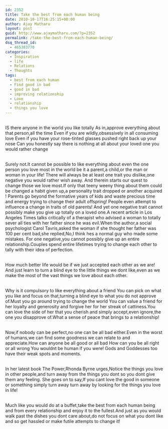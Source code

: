 ```yaml
---
id: 2352
title: Take the best from each human being
date: 2010-10-17T16:25:15+00:00
author: Ajay Matharu
layout: post
guid: http://www.ajaymatharu.com/?p=2352
permalink: /take-the-best-from-each-human-being/
dsq_thread_id:
  - 465383770
categories:
  - Inspiration
  - life
  - Relations
  - Thoughts
tags:
  - best from each human
  - Find good in bad
  - good in bad
  - improving relationship
  - Love
  - relationship
  - things you love
---
```

<font><font class="pda"><br /> IS there anyone in the world you like totally As in,approve everything about that person,all the time Even if you are wildly,obsessively in all consuming love Even if you have your rose-tinted glasses pushed right back up your nose Can you honestly say there is nothing at all about your loved one you would rather change </font></font>

<font><font class="pda"><br /> Surely not.It cannot be possible to like everything about even the one person you love most in the world be it a parent,a child,or the man or woman in your life! There will always be at least one trait you dislike,one negative you would rather wish away. And therein starts our quest to change those we love most.If only that teeny weeny thing about them could be changed a habit given up,a personality trait dropped or another acquired ! Parents go beyond the formative years of kids and waste precious time and energy trying to change their adult offspring! People even attempt to influence a change in traits of old parents! And yet one negative trait cannot possibly make you give up totally on a loved one.A recent article in Los Angeles Times talks critically of a therapist who advised a woman to totally sever all ties with her father since he was evil.When the author,a social psychologist Carol Tavris,asked the woman if she thought her father was 100 per cent bad,she replied,No,I think hes a normal guy who made some mistakes. For one negative,you cannot possibly give up an entire relationship.Couples spend entire lifetimes trying to change each other to tally with their idea of perfection.</font></font>

<font><font class="pda"><br /> How much better life would be if we just accepted each other as we are! And just learn to turn a blind eye to the little things we dont like,even as we make the most of the vast things we love about each other.</font></font>

<font><font class="pda"><br /> Why is it compulsory to like everything about a friend You can pick on what you like and focus on that,turning a blind eye to what you do not approve of.Must you go around trying to change the world You can value a friend for her loyalty and generosity and forgive her for her streak of cattiness.You can love the side of her that you cherish and simply accept,even ignore,the one you disapprove of.What a sense of peace that brings to a relationship! </font></font>

<font><font class="pda"><br /> Now,if nobody can be perfect,no one can be all bad either.Even in the worst of humans,we can find some goodness we can relate to and appreciate.How can anyone be all good or all bad How can you be all right or all wrong You wouldnt be human if you were! Gods and Goddesses too have their weak spots and moments.</font></font>

<font><font class="pda"><br /> In her latest book The Power,Rhonda Byrne urges,Notice the things you love in other people,and turn away from the things you dont so you dont give them any feeling. She goes on to say,If you cant love the good in someone or something simply turn away turn away by looking for the things you love in life! </font></font>

<font><font class="pda"><br /> Much like you would do at a buffet,take the best from each human being and from every relationship and enjoy it to the fullest.And just as you would walk past the dishes you dont care about,do not focus on what you dont like and so get hassled or make futile attempts to change it!</font></font>
